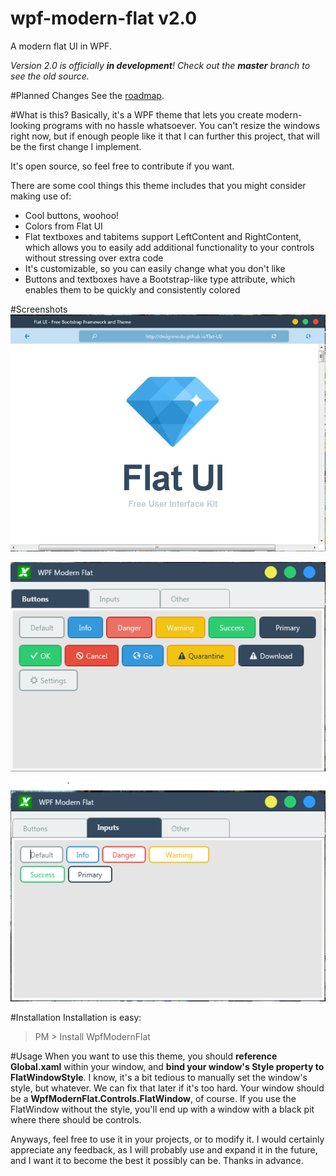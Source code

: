 # wpf-modern-flat v2.0
A modern flat UI in WPF.

*Version 2.0 is officially **in development**!*
*Check out the **master** branch to see the old source.*

#Planned Changes
See the [roadmap](roadmap.md).

#What is this?
Basically, it's a WPF theme that lets you create modern-looking programs with no hassle whatsoever. You can't resize the windows right now, but if enough people like it that I can further this project, that will be the first change I implement.

It's open source, so feel free to contribute if you want.

There are some cool things this theme includes that you might consider making use of:
*	Cool buttons, woohoo!
*	Colors from Flat UI
*	Flat textboxes and tabitems support LeftContent and RightContent, which allows you to easily add additional functionality to your controls without stressing over extra code
*	It's customizable, so you can easily change what you don't like
*	Buttons and textboxes have a Bootstrap-like type attribute, which enables them to be quickly and consistently colored

#Screenshots
![Flat Browser POC](/screenshots/flatbrowserpoc.PNG)

![Buttons](/screenshots/buttons.PNG)

![Inputs](/screenshots/inputs.PNG)

#Installation
Installation is easy:
> PM > Install WpfModernFlat

#Usage
When you want to use this theme, you should **reference Global.xaml** within your window, and **bind your window's Style property to FlatWindowStyle**. I know, it's a bit tedious to manually set the window's style, but whatever. We can fix that later if it's too hard. Your window should be a **WpfModernFlat.Controls.FlatWindow**, of course. If you use the FlatWindow without the style, you'll end up with a window with a black pit where there should be controls.

Anyways, feel free to use it in your projects, or to modify it. I would certainly appreciate any feedback, as I will probably use and expand it in the future, and I want it to become the best it possibly can be. Thanks in advance.
